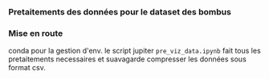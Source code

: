 ### Pretaitements des données pour le dataset des bombus

### Mise en route
conda pour la gestion d'env. le script jupiter `pre_viz_data.ipynb` fait tous les pretaitements necessaires et suavagarde compresser les données sous format csv.